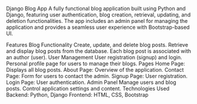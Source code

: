 Django Blog App
A fully functional blog application built using Python and Django, featuring user authentication, blog creation, retrieval, updating, and deletion functionalities. The app includes an admin panel for managing the application and provides a seamless user experience with Bootstrap-based UI.

Features
Blog Functionality
Create, update, and delete blog posts.
Retrieve and display blog posts from the database.
Each blog post is associated with an author (user).
User Management
User registration (signup) and login.
Personal profile page for users to manage their blogs.
Pages
Home Page: Displays all blog posts.
About Page: Overview of the application.
Contact Page: Form for users to contact the admin.
Signup Page: User registration.
Login Page: User authentication.
Admin Panel
Manage users and blog posts.
Control application settings and content.
Technologies Used
Backend: Python, Django
Frontend: HTML, CSS, Bootstrap
